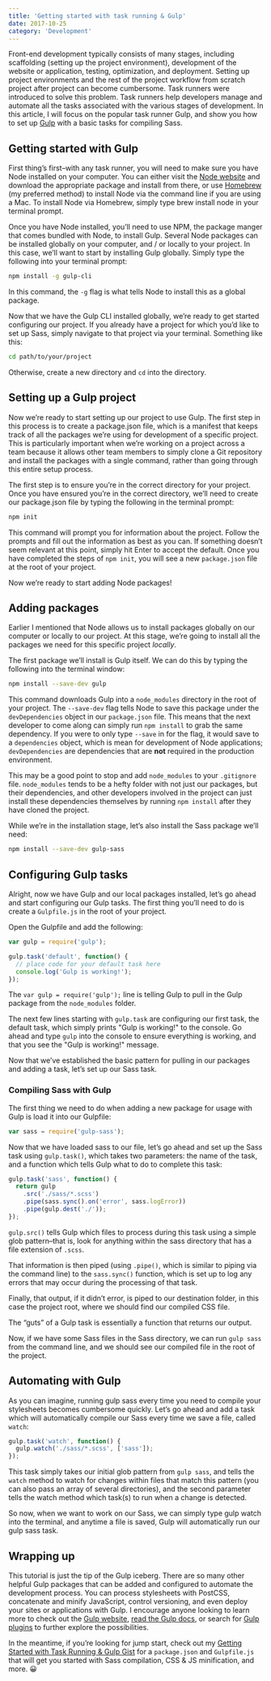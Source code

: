 ```yaml
---
title: 'Getting started with task running & Gulp'
date: 2017-10-25
category: 'Development'
---
```


Front-end development typically consists of many stages, including scaffolding (setting up the project environment), development of the website or application, testing, optimization, and deployment. Setting up project environments and the rest of the project workflow from scratch project after project can become cumbersome. Task runners were introduced to solve this problem. Task runners help developers manage and automate all the tasks associated with the various stages of development. In this article, I will focus on the popular task runner Gulp, and show you how to set up [Gulp](https://gulpjs.com/) with a basic tasks for compiling Sass.

## Getting started with Gulp

First thing’s first–with any task runner, you will need to make sure you have Node installed on your computer. You can either visit the [Node website](https://nodejs.org/en/) and download the appropriate package and install from there, or use [Homebrew](https://brew.sh/) (my preferred method) to install Node via the command line if you are using a Mac. To install Node via Homebrew, simply type brew install node in your terminal prompt.

Once you have Node installed, you’ll need to use NPM, the package manger that comes bundled with Node, to install Gulp. Several Node packages can be installed globally on your computer, and / or locally to your project. In this case, we’ll want to start by installing Gulp globally. Simply type the following into your terminal prompt:

```bash
npm install -g gulp-cli
```

In this command, the `-g` flag is what tells Node to install this as a global package.

Now that we have the Gulp CLI installed globally, we’re ready to get started configuring our project. If you already have a project for which you’d like to set up Sass, simply navigate to that project via your terminal. Something like this:

```bash
cd path/to/your/project
```

Otherwise, create a new directory and `cd` into the directory.

## Setting up a Gulp project

Now we’re ready to start setting up our project to use Gulp. The first step in this process is to create a package.json file, which is a manifest that keeps track of all the packages we’re using for development of a specific project. This is particularly important when we’re working on a project across a team because it allows other team members to simply clone a Git repository and install the packages with a single command, rather than going through this entire setup process.

The first step is to ensure you’re in the correct directory for your project. Once you have ensured you’re in the correct directory, we’ll need to create our package.json file by typing the following in the terminal prompt:

```bash
npm init
```

This command will prompt you for information about the project. Follow the prompts and fill out the information as best as you can. If something doesn’t seem relevant at this point, simply hit Enter to accept the default. Once you have completed the steps of `npm init`, you will see a new `package.json` file at the root of your project.

Now we’re ready to start adding Node packages!

## Adding packages

Earlier I mentioned that Node allows us to install packages globally on our computer or locally to our project. At this stage, we’re going to install all the packages we need for this specific project _locally_.

The first package we’ll install is Gulp itself. We can do this by typing the following into the terminal window:

```bash
npm install --save-dev gulp
```

This command downloads Gulp into a `node_modules` directory in the root of your project. The `--save-dev` flag tells Node to save this package under the `devDependencies` object in our `package.json` file. This means that the next developer to come along can simply run `npm install` to grab the same dependency. If you were to only type `--save` in for the flag, it would save to a `dependencies` object, which is mean for development of Node applications; `devDependencies` are dependencies that are **not** required in the production environment.

This may be a good point to stop and add `node_modules` to your `.gitignore` file. `node_modules` tends to be a hefty folder with not just our packages, but their dependencies, and other developers involved in the project can just install these dependencies themselves by running `npm install` after they have cloned the project.

While we’re in the installation stage, let’s also install the Sass package we’ll need:

```bash
npm install --save-dev gulp-sass
```

## Configuring Gulp tasks

Alright, now we have Gulp and our local packages installed, let’s go ahead and start configuring our Gulp tasks. The first thing you’ll need to do is create a `Gulpfile.js` in the root of your project.

Open the Gulpfile and add the following:

```js
var gulp = require('gulp');

gulp.task('default', function() {
  // place code for your default task here
  console.log('Gulp is working!');
});
```

The `var gulp = require('gulp');` line is telling Gulp to pull in the Gulp package from the `node_modules` folder.

The next few lines starting with `gulp.task` are configuring our first task, the default task, which simply prints "Gulp is working!" to the console. Go ahead and type `gulp` into the console to ensure everything is working, and that you see the "Gulp is working!" message.

Now that we’ve established the basic pattern for pulling in our packages and adding a task, let’s set up our Sass task.

### Compiling Sass with Gulp

The first thing we need to do when adding a new package for usage with Gulp is load it into our Gulpfile:

```js
var sass = require('gulp-sass');
```

Now that we have loaded sass to our file, let’s go ahead and set up the Sass task using `gulp.task()`, which takes two parameters: the name of the task, and a function which tells Gulp what to do to complete this task:

```js
gulp.task('sass', function() {
  return gulp
    .src('./sass/*.scss')
    .pipe(sass.sync().on('error', sass.logError))
    .pipe(gulp.dest('./'));
});
```

`gulp.src()` tells Gulp which files to process during this task using a simple glob pattern–that is, look for anything within the sass directory that has a file extension of `.scss`.

That information is then piped (using `.pipe()`, which is similar to piping via the command line) to the `sass.sync()` function, which is set up to log any errors that may occur during the processing of that task.

Finally, that output, if it didn’t error, is piped to our destination folder, in this case the project root, where we should find our compiled CSS file.

The “guts” of a Gulp task is essentially a function that returns our output.

Now, if we have some Sass files in the Sass directory, we can run `gulp sass` from the command line, and we should see our compiled file in the root of the project.

## Automating with Gulp

As you can imagine, running gulp sass every time you need to compile your stylesheets becomes cumbersome quickly. Let’s go ahead and add a task which will automatically compile our Sass every time we save a file, called `watch`:

```js
gulp.task('watch', function() {
  gulp.watch('./sass/*.scss', ['sass']);
});
```

This task simply takes our initial glob pattern from `gulp sass`, and tells the `watch` method to watch for changes within files that match this pattern (you can also pass an array of several directories), and the second parameter tells the watch method which task(s) to run when a change is detected.

So now, when we want to work on our Sass, we can simply type gulp watch into the terminal, and anytime a file is saved, Gulp will automatically run our gulp sass task.

## Wrapping up

This tutorial is just the tip of the Gulp iceberg. There are so many other helpful Gulp packages that can be added and configured to automate the development process. You can process stylesheets with PostCSS, concatenate and minify JavaScript, control versioning, and even deploy your sites or applications with Gulp. I encourage anyone looking to learn more to check out the [Gulp website](https://gulpjs.com/), [read the Gulp docs](https://github.com/gulpjs/gulp/blob/master/docs/API.md), or search for [Gulp plugins](http://gulpjs.com/plugins) to further explore the possibilities.

In the meantime, if you’re looking for jump start, check out my [Getting Started with Task Running & Gulp Gist](https://gist.github.com/carrieforde/055a2f29a6085d9c8d4ab35ce6ede239) for a `package.json` and `Gulpfile.js` that will get you started with Sass compilation, CSS & JS minification, and more. 😀
